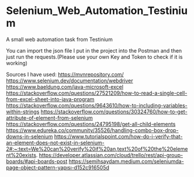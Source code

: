 # Selenium_Web_Automation_Testinium

A small web automation task from Testinium

You can import the json file I put in the project into the Postman and then just run the requests.(Please use your own Key and Token to check if it is working)

Sources I have used:
    https://mvnrepository.com/
    https://www.selenium.dev/documentation/webdriver
    https://www.baeldung.com/java-microsoft-excel
    https://stackoverflow.com/questions/27521209/how-to-read-a-single-cell-from-excel-sheet-into-java-program
    https://stackoverflow.com/questions/9643610/how-to-including-variables-within-strings
    https://stackoverflow.com/questions/30324760/how-to-get-attribute-of-element-from-selenium
    https://stackoverflow.com/questions/24795198/get-all-child-elements
    https://www.edureka.co/community/35526/handling-combo-box-drop-downs-in-selenium
    https://www.tutorialspoint.com/how-do-i-verify-that-an-element-does-not-exist-in-selenium-2#:~:text=We%20can%20verify%20if%20an,text%20of%20the%20element%20exists.
    https://developer.atlassian.com/cloud/trello/rest/api-group-boards/#api-boards-post
    https://semihsaydam.medium.com/seleniumda-page-object-pattern-yapısı-d152c916505d